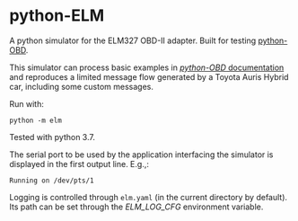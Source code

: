 python-ELM
==========

A python simulator for the ELM327 OBD-II adapter. Built for testing [python-OBD](https://github.com/brendanwhitfield/python-OBD).

This simulator can process basic examples in [*python-OBD* documentation](https://python-obd.readthedocs.io/en/latest/) and reproduces a limited message flow
generated by a Toyota Auris Hybrid car, including some custom messages.

Run with:

```shell
python -m elm
```

Tested with python 3.7.

The serial port to be used by the application interfacing the simulator is displayed in the first output line. E.g.,:

    Running on /dev/pts/1

Logging is controlled through `elm.yaml` (in the current directory by default). Its path can be set through the *ELM_LOG_CFG* environment variable.